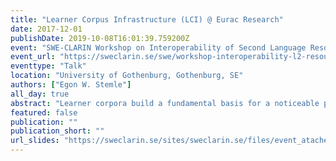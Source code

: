 ```yaml
---
title: "Learner Corpus Infrastructure (LCI) @ Eurac Research"
date: 2017-12-01
publishDate: 2019-10-08T16:01:39.759200Z
event: "SWE-CLARIN Workshop on Interoperability of Second Language Resources and Tools"
event_url: "https://sweclarin.se/swe/workshop-interoperability-l2-resources-and-tools"
eventtype: "Talk"
location: "University of Gothenburg, Gothenburg, SE"
authors: ["Egon W. Stemle"]
all_day: true
abstract: "Learner corpora build a fundamental basis for a noticeable part of the research activities of the Institute for Applied Linguistics. The project aims at enhancing the research potential of the Institute by creating an always more efficient infrastructure for the collection, processing and maintenance of learner corpora."
featured: false
publication: ""
publication_short: ""
url_slides: "https://sweclarin.se/sites/sweclarin.se/files/event_atachements/stemle_2017_l2rt-talk.pdf"
---
```


